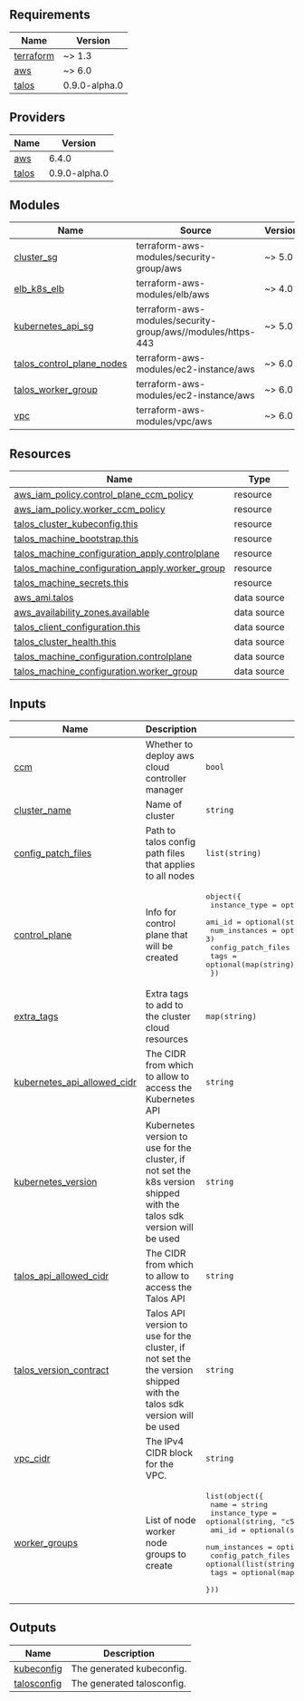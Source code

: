 <!-- BEGIN_TF_DOCS -->
## Requirements

| Name | Version |
|------|---------|
| <a name="requirement_terraform"></a> [terraform](#requirement\_terraform) | ~> 1.3 |
| <a name="requirement_aws"></a> [aws](#requirement\_aws) | ~> 6.0 |
| <a name="requirement_talos"></a> [talos](#requirement\_talos) | 0.9.0-alpha.0 |

## Providers

| Name | Version |
|------|---------|
| <a name="provider_aws"></a> [aws](#provider\_aws) | 6.4.0 |
| <a name="provider_talos"></a> [talos](#provider\_talos) | 0.9.0-alpha.0 |

## Modules

| Name | Source | Version |
|------|--------|---------|
| <a name="module_cluster_sg"></a> [cluster\_sg](#module\_cluster\_sg) | terraform-aws-modules/security-group/aws | ~> 5.0 |
| <a name="module_elb_k8s_elb"></a> [elb\_k8s\_elb](#module\_elb\_k8s\_elb) | terraform-aws-modules/elb/aws | ~> 4.0 |
| <a name="module_kubernetes_api_sg"></a> [kubernetes\_api\_sg](#module\_kubernetes\_api\_sg) | terraform-aws-modules/security-group/aws//modules/https-443 | ~> 5.0 |
| <a name="module_talos_control_plane_nodes"></a> [talos\_control\_plane\_nodes](#module\_talos\_control\_plane\_nodes) | terraform-aws-modules/ec2-instance/aws | ~> 6.0 |
| <a name="module_talos_worker_group"></a> [talos\_worker\_group](#module\_talos\_worker\_group) | terraform-aws-modules/ec2-instance/aws | ~> 6.0 |
| <a name="module_vpc"></a> [vpc](#module\_vpc) | terraform-aws-modules/vpc/aws | ~> 6.0 |

## Resources

| Name | Type |
|------|------|
| [aws_iam_policy.control_plane_ccm_policy](https://registry.terraform.io/providers/hashicorp/aws/latest/docs/resources/iam_policy) | resource |
| [aws_iam_policy.worker_ccm_policy](https://registry.terraform.io/providers/hashicorp/aws/latest/docs/resources/iam_policy) | resource |
| [talos_cluster_kubeconfig.this](https://registry.terraform.io/providers/siderolabs/talos/0.9.0-alpha.0/docs/resources/cluster_kubeconfig) | resource |
| [talos_machine_bootstrap.this](https://registry.terraform.io/providers/siderolabs/talos/0.9.0-alpha.0/docs/resources/machine_bootstrap) | resource |
| [talos_machine_configuration_apply.controlplane](https://registry.terraform.io/providers/siderolabs/talos/0.9.0-alpha.0/docs/resources/machine_configuration_apply) | resource |
| [talos_machine_configuration_apply.worker_group](https://registry.terraform.io/providers/siderolabs/talos/0.9.0-alpha.0/docs/resources/machine_configuration_apply) | resource |
| [talos_machine_secrets.this](https://registry.terraform.io/providers/siderolabs/talos/0.9.0-alpha.0/docs/resources/machine_secrets) | resource |
| [aws_ami.talos](https://registry.terraform.io/providers/hashicorp/aws/latest/docs/data-sources/ami) | data source |
| [aws_availability_zones.available](https://registry.terraform.io/providers/hashicorp/aws/latest/docs/data-sources/availability_zones) | data source |
| [talos_client_configuration.this](https://registry.terraform.io/providers/siderolabs/talos/0.9.0-alpha.0/docs/data-sources/client_configuration) | data source |
| [talos_cluster_health.this](https://registry.terraform.io/providers/siderolabs/talos/0.9.0-alpha.0/docs/data-sources/cluster_health) | data source |
| [talos_machine_configuration.controlplane](https://registry.terraform.io/providers/siderolabs/talos/0.9.0-alpha.0/docs/data-sources/machine_configuration) | data source |
| [talos_machine_configuration.worker_group](https://registry.terraform.io/providers/siderolabs/talos/0.9.0-alpha.0/docs/data-sources/machine_configuration) | data source |

## Inputs

| Name | Description | Type | Default | Required |
|------|-------------|------|---------|:--------:|
| <a name="input_ccm"></a> [ccm](#input\_ccm) | Whether to deploy aws cloud controller manager | `bool` | `false` | no |
| <a name="input_cluster_name"></a> [cluster\_name](#input\_cluster\_name) | Name of cluster | `string` | `"talos-aws-example"` | no |
| <a name="input_config_patch_files"></a> [config\_patch\_files](#input\_config\_patch\_files) | Path to talos config path files that applies to all nodes | `list(string)` | `[]` | no |
| <a name="input_control_plane"></a> [control\_plane](#input\_control\_plane) | Info for control plane that will be created | <pre>object({<br/>    instance_type      = optional(string, "c5.large")<br/>    ami_id             = optional(string, null)<br/>    num_instances      = optional(number, 3)<br/>    config_patch_files = optional(list(string), [])<br/>    tags               = optional(map(string), {})<br/>  })</pre> | `{}` | no |
| <a name="input_extra_tags"></a> [extra\_tags](#input\_extra\_tags) | Extra tags to add to the cluster cloud resources | `map(string)` | `{}` | no |
| <a name="input_kubernetes_api_allowed_cidr"></a> [kubernetes\_api\_allowed\_cidr](#input\_kubernetes\_api\_allowed\_cidr) | The CIDR from which to allow to access the Kubernetes API | `string` | `"0.0.0.0/0"` | no |
| <a name="input_kubernetes_version"></a> [kubernetes\_version](#input\_kubernetes\_version) | Kubernetes version to use for the cluster, if not set the k8s version shipped with the talos sdk version will be used | `string` | `null` | no |
| <a name="input_talos_api_allowed_cidr"></a> [talos\_api\_allowed\_cidr](#input\_talos\_api\_allowed\_cidr) | The CIDR from which to allow to access the Talos API | `string` | `"0.0.0.0/0"` | no |
| <a name="input_talos_version_contract"></a> [talos\_version\_contract](#input\_talos\_version\_contract) | Talos API version to use for the cluster, if not set the the version shipped with the talos sdk version will be used | `string` | `null` | no |
| <a name="input_vpc_cidr"></a> [vpc\_cidr](#input\_vpc\_cidr) | The IPv4 CIDR block for the VPC. | `string` | `"172.16.0.0/16"` | no |
| <a name="input_worker_groups"></a> [worker\_groups](#input\_worker\_groups) | List of node worker node groups to create | <pre>list(object({<br/>    name               = string<br/>    instance_type      = optional(string, "c5.large")<br/>    ami_id             = optional(string, null)<br/>    num_instances      = optional(number, 1)<br/>    config_patch_files = optional(list(string), [])<br/>    tags               = optional(map(string), {})<br/>  }))</pre> | <pre>[<br/>  {<br/>    "name": "default"<br/>  }<br/>]</pre> | no |

## Outputs

| Name | Description |
|------|-------------|
| <a name="output_kubeconfig"></a> [kubeconfig](#output\_kubeconfig) | The generated kubeconfig. |
| <a name="output_talosconfig"></a> [talosconfig](#output\_talosconfig) | The generated talosconfig. |
<!-- END_TF_DOCS -->
